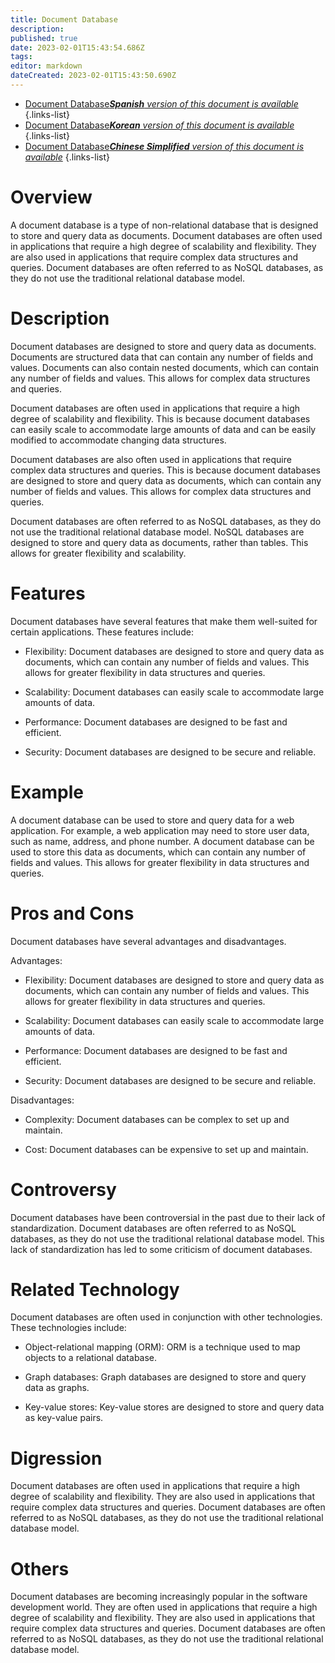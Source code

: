 ```yaml
---
title: Document Database
description: 
published: true
date: 2023-02-01T15:43:54.686Z
tags: 
editor: markdown
dateCreated: 2023-02-01T15:43:50.690Z
---
```


- [Document Database***Spanish** version of this document is available*](/es/Knowledge-base/Dictionary/document-database)
{.links-list}
- [Document Database***Korean** version of this document is available*](/ko/Knowledge-base/Dictionary/document-database)
{.links-list}
- [Document Database***Chinese Simplified** version of this document is available*](/zh/Knowledge-base/Dictionary/document-database)
{.links-list}

# Overview
A document database is a type of non-relational database that is designed to store and query data as documents. Document databases are often used in applications that require a high degree of scalability and flexibility. They are also used in applications that require complex data structures and queries. Document databases are often referred to as NoSQL databases, as they do not use the traditional relational database model.

# Description
Document databases are designed to store and query data as documents. Documents are structured data that can contain any number of fields and values. Documents can also contain nested documents, which can contain any number of fields and values. This allows for complex data structures and queries.

Document databases are often used in applications that require a high degree of scalability and flexibility. This is because document databases can easily scale to accommodate large amounts of data and can be easily modified to accommodate changing data structures.

Document databases are also often used in applications that require complex data structures and queries. This is because document databases are designed to store and query data as documents, which can contain any number of fields and values. This allows for complex data structures and queries.

Document databases are often referred to as NoSQL databases, as they do not use the traditional relational database model. NoSQL databases are designed to store and query data as documents, rather than tables. This allows for greater flexibility and scalability.

# Features
Document databases have several features that make them well-suited for certain applications. These features include:

- Flexibility: Document databases are designed to store and query data as documents, which can contain any number of fields and values. This allows for greater flexibility in data structures and queries.

- Scalability: Document databases can easily scale to accommodate large amounts of data.

- Performance: Document databases are designed to be fast and efficient.

- Security: Document databases are designed to be secure and reliable.

# Example
A document database can be used to store and query data for a web application. For example, a web application may need to store user data, such as name, address, and phone number. A document database can be used to store this data as documents, which can contain any number of fields and values. This allows for greater flexibility in data structures and queries.

# Pros and Cons
Document databases have several advantages and disadvantages.

Advantages:

- Flexibility: Document databases are designed to store and query data as documents, which can contain any number of fields and values. This allows for greater flexibility in data structures and queries.

- Scalability: Document databases can easily scale to accommodate large amounts of data.

- Performance: Document databases are designed to be fast and efficient.

- Security: Document databases are designed to be secure and reliable.

Disadvantages:

- Complexity: Document databases can be complex to set up and maintain.

- Cost: Document databases can be expensive to set up and maintain.

# Controversy
Document databases have been controversial in the past due to their lack of standardization. Document databases are often referred to as NoSQL databases, as they do not use the traditional relational database model. This lack of standardization has led to some criticism of document databases.

# Related Technology
Document databases are often used in conjunction with other technologies. These technologies include:

- Object-relational mapping (ORM): ORM is a technique used to map objects to a relational database.

- Graph databases: Graph databases are designed to store and query data as graphs.

- Key-value stores: Key-value stores are designed to store and query data as key-value pairs.

# Digression
Document databases are often used in applications that require a high degree of scalability and flexibility. They are also used in applications that require complex data structures and queries. Document databases are often referred to as NoSQL databases, as they do not use the traditional relational database model.

# Others
Document databases are becoming increasingly popular in the software development world. They are often used in applications that require a high degree of scalability and flexibility. They are also used in applications that require complex data structures and queries. Document databases are often referred to as NoSQL databases, as they do not use the traditional relational database model.